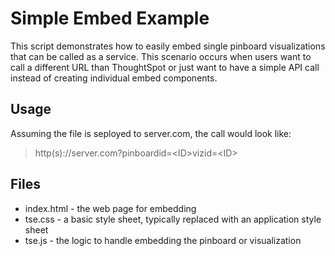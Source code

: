 # Simple Embed Example

This script demonstrates how to easily embed single pinboard visualizations that can be called as a service.  This scenario occurs when users want to call a different URL than ThoughtSpot or just want to have a simple API call instead of creating individual embed components.

## Usage

Assuming the file is seployed to server.com, the call would look like:
> http(s)://server.com?pinboardid=&lt;ID&gt;vizid=&lt;ID&gt;

## Files

* index.html - the web page for embedding
* tse.css - a basic style sheet, typically replaced with an application style sheet
* tse.js - the logic to handle embedding the pinboard or visualization